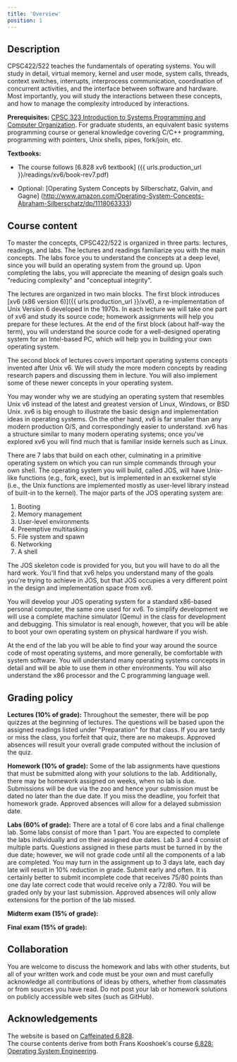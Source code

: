 ```yaml
---
title: 'Overview'
position: 1
---
```



Description
-----------

CPSC422/522 teaches the fundamentals of operating systems.
You will study in detail, virtual memory, kernel and user mode, system calls,
threads, context switches, interrupts, interprocess communication,
coordination of concurrent activities,
and the interface between software and hardware.
Most importantly, you will study the interactions between these concepts,
and how to manage the complexity introduced by interactions.

**Prerequisites:** [CPSC 323 Introduction to Systems Programming and Computer
Organization](http://zoo.cs.yale.edu/classes/cs323).
For graduate students, an equivalent basic systems programming course
or general knowledge covering C/C++ programming,
programming with pointers, Unix shells, pipes, fork/join, etc.

**Textbooks:**

* The course follows [6.828 xv6 textbook]
  ({{ urls.production_url }}/readings/xv6/book-rev7.pdf)

* Optional:
  [Operating System Concepts by Silberschatz, Galvin, and Gagne]
  (http://www.amazon.com/Operating-System-Concepts-Abraham-Silberschatz/dp/1118063333)

Course content
--------------

To master the concepts, CPSC422/522 is organized in three parts:
lectures, readings, and labs.
The lectures and readings familiarize you with the main concepts.
The labs force you to understand the concepts at a deep level,
since you will build an operating system from the ground up.
Upon completing the labs,
you will appreciate the meaning of design goals
such "reducing complexity" and "conceptual integrity".

The lectures are organized in two main blocks.
The first block introduces
[xv6 (x86 version 6)]({{ urls.production_url }}/xv6),
a re-implementation of Unix Version 6 developed in the 1970s.
In each lecture we will take one part of xv6 and study its source code;
homework assignments will help you prepare for these lectures.
At the end of the first block (about half-way the term),
you will understand the source code for a well-designed operating system
for an Intel-based PC,
which will help you in building your own operating system.

The second block of lectures covers
important operating systems concepts invented after Unix v6.
We will study the more modern concepts by reading research papers
and discussing them in lecture.
You will also implement some of these newer concepts in your operating system.

You may wonder why we are studying an operating system that resembles Unix v6
instead of the latest and greatest version of Linux, Windows, or BSD Unix.
xv6 is big enough to illustrate the basic design
and implementation ideas in operating systems.
On the other hand, xv6 is far smaller than any modern production O/S,
and correspondingly easier to understand.
xv6 has a structure similar to many modern operating systems;
once you've explored xv6 you will find much
that is familiar inside kernels such as Linux.

There are 7 labs that build on each other,
culminating in a primitive operating system
on which you can run simple commands through your own shell.
The operating system you will build, called JOS,
will have Unix-like functions (e.g., fork, exec),
but is implemented in an exokernel style
(i.e., the Unix functions are implemented
mostly as user-level library instead of built-in to the kernel).
The major parts of the JOS operating system are:

1. Booting
1. Memory management
1. User-level environments
1. Preemptive multitasking
1. File system and spawn
1. Networking
1. A shell

The JOS skeleton code is provided for you, but you will have to do all the hard
work.  You'll find that xv6 helps you understand many of the goals you're
trying to achieve in JOS, but that JOS occupies a very different point in the
design and implementation space from xv6.

You will develop your JOS operating system for a standard x86-based personal
computer, the same one used for xv6. To simplify development we will use a
complete machine simulator (Qemu) in the class for development and debugging.
This simulator is real enough, however, that you will be able to boot your own
operating system on physical hardware if you wish.

At the end of the lab you will be able to find your way around the source code
of most operating systems, and more generally, be comfortable with system
software. You will understand many operating systems concepts in detail and
will be able to use them in other environments. You will also understand the
x86 processor and the C programming language well.

Grading policy
--------------

**Lectures (10% of grade):**
Throughout the semester,
there will be pop quizzes at the beginning of lectures.
The questions will be based upon the assigned readings
listed under "Preparation" for that class.
If you are tardy or miss the class,
you forfeit that quiz, there are no makeups.
Approved absences will result your overall grade computed
without the inclusion of the quiz.

**Homework (10% of grade):**
Some of the lab assignments have questions that must be submitted along
with your solutions to the lab.
Additionally, there may be homework assigned on weeks,
when no lab is due.
Submissions will be due via the zoo
and hence your submission must be dated no later than the due date.
If you miss the deadline,
you forfeit that homework grade.
Approved absences will allow for a delayed submission date.

**Labs (60% of grade):**
There are a total of 6 core labs and a final challenge lab.
Some labs consist of more than 1 part.
You are expected to complete the labs individually
and on their assigned due dates.
Lab 3 and 4 consist of multiple parts.
Questions assigned in these parts must be turned in
by the due date;
however, we will not grade code
until all the components of a lab are completed.
You may turn in the assignment up to 3 days late,
each day late will result in 10% reduction in grade.
Submit early and often.
It is certainly better to submit incomplete code
that receives 75/80 points
than one day late correct code
that would receive only a 72/80.
You will be graded only by your last submission.
Approved absences will only allow extensions
for the portion of the lab missed.

**Midterm exam (15% of grade):**

**Final exam (15% of grade):**

Collaboration
-------------

You are welcome to discuss the homework and labs with other students,
but all of your written work and code must be your own
and must carefully acknowledge all contributions of ideas by others,
whether from classmates or from sources you have read.
Do not post your lab or homework solutions
on publicly accessible web sites (such as GitHub).

Acknowledgements
----------------

The website is based on [Caffeinated 6.828](http://sipb.mit.edu/iap/6.828/).<br>
The course contents derive from both Frans Kooshoek's course
[6.828: Operating System Engineering](http://pdos.csail.mit.edu/6.828/2012/).
